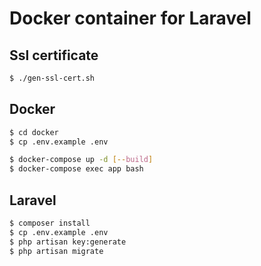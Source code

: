 # Docker container for Laravel

## Ssl certificate

```bash
$ ./gen-ssl-cert.sh
```

## Docker

```bash
$ cd docker
$ cp .env.example .env

$ docker-compose up -d [--build]
$ docker-compose exec app bash
```

## Laravel

```bash
$ composer install
$ cp .env.example .env
$ php artisan key:generate
$ php artisan migrate
```
